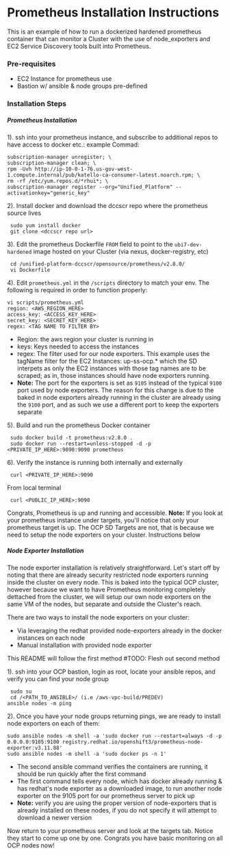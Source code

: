 # Prometheus Installation Instructions
This is an example of how to run a dockerized hardened prometheus container that can monitor a Cluster with the use of node_exporters and EC2 Service Discovery tools built into Prometheus.

### Pre-requisites
 - EC2 Instance for prometheus use
 - Bastion w/ ansible & node groups pre-defined

### Installation Steps
##### Prometheus Installation
1). ssh into your prometheus instance, and subscribe to additional repos to have access to docker etc.:
example Commad:


    subscription-manager unregister; \
    subscription-manager clean; \
    rpm -Uvh http://ip-10-0-1-76.us-gov-west-1.compute.internal/pub/katello-ca-consumer-latest.noarch.rpm; \
    rm -rf /etc/yum.repos.d/*rhui*; \
    subscription-manager register --org="Unified_Platform" --activationkey="generic_key"

2). Install docker and download the dccscr repo where the prometheus source lives

     sudo yum install docker
     git clone <dccscr repo url>

3). Edit the prometheus Dockerfile `FROM` field to point to the `ubi7-dev-hardened` image hosted on your Cluster (via nexus, docker-registry, etc)

     cd /unified-platform-dccscr/opensource/prometheus/v2.8.0/
     vi Dockerfile
     
4). Edit `prometheus.yml` in the `/scripts` directory to match your env. The following is required in order to function properly:

    vi scripts/prometheus.yml
    region: <AWS_REGION_HERE>
    access_key: <ACCESS_KEY_HERE>
    secret_key: <SECRET_KEY_HERE>
    regex: <TAG NAME TO FILTER BY>

 - Region: the aws region your cluster is running in
 - keys: Keys needed to access the instances
 - regex: The filter used for our node exporters. This example uses the tagName filter for the EC2 Instances: up-ss-ocp.* which the SD interpets as only the EC2 instances with those tag names are to be scraped; as in, those instances should have node exporters running.
 - **Note:** The port for the exporters is set as `9105` instead of the typical `9100` port used by node exporters. The reason for this change is due to the baked in node exporters already running in the cluster are already using the `9100` port, and as such we use a different port to keep the exporters separate
     
5). Build and run the prometheus Docker container
     
     sudo docker build -t prometheus:v2.8.0 .
     sudo docker run --restart=unless-stopped -d -p <PRIVATE_IP_HERE>:9090:9090 prometheus
     
6). Verify the instance is running both internally and externally

     curl <PRIVATE_IP_HERE>:9090
From local terminal
   
     curl <PUBLIC_IP_HERE>:9090
     
Congrats, Prometheus is up and running and accessible.
**Note:** If you look at your prometheus instance under targets, you'll notice that only your prometheus target is up. The OCP SD Targets are not, that is because we need to setup the node exporters on your cluster. Instructions below

##### Node Exporter Installation
The node exporter installation is relatively straightforward. Let's start off by noting that there are already security restricted node exporters running inside the cluster on every node. This is baked into the typical OCP cluster, however because we want to have Prometheus monitoring completely dettached from the cluster, we will setup our own node exporters on the same VM of the nodes, but separate and outside the Cluster's reach.

There are two ways to install the node exporters on your cluster: 
 - Via leveraging the redhat provided node-exporters already in the docker instances on each node
 - Manual installation with provided node exporter

This README will follow the first method #TODO: Flesh out second method

1). ssh into your OCP bastion, login as root, locate your ansible repos, and verify you can find your node group

     sudo su
     cd /<PATH_TO_ANSIBLE>/ (i.e /aws-vpc-build/PREDEV)
    ansible nodes -m ping
    
2). Once you have your node groups returning pings, we are ready to install node exporters on each of them:
    
    sudo ansible nodes -m shell -a 'sudo docker run --restart=always -d -p 0.0.0.0:9105:9100 registry.redhat.io/openshift3/prometheus-node-exporter:v3.11.88'
    sudo ansible nodes -m shell -a 'sudo docker ps -n 1'
    
 - The second ansible command verifies the containers are running, it should be run quickly after the first command
 - The first command tells every node, which has docker already running & has redhat's node exporter as a downloaded image, to run another node exporter on the 9105 port for our prometheus server to pick up
 - **Note:** verify you are using the proper version of node-exporters that is already installed on these nodes, if you do not specify it will attempt to download a newer version
 
Now return to your prometheus server and look at the targets tab. Notice they start to come up one by one. Congrats you have basic monitoring on all OCP nodes now!
